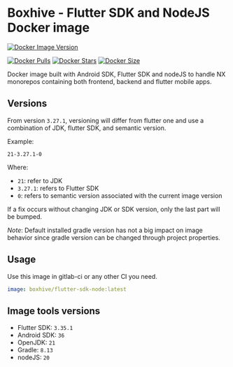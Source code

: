# Boxhive - Flutter SDK and NodeJS Docker image
[![Docker Image Version](https://img.shields.io/docker/v/boxhive/flutter-sdk-node)](https://hub.docker.com/repository/docker/boxhive/flutter-sdk-node)

[![Docker Pulls](https://img.shields.io/docker/pulls/boxhive/flutter-sdk-node)](https://hub.docker.com/repository/docker/boxhive/flutter-sdk-node)
[![Docker Stars](https://img.shields.io/docker/stars/boxhive/flutter-sdk-node)](https://hub.docker.com/repository/docker/boxhive/flutter-sdk-node)
[![Docker Size](https://img.shields.io/docker/image-size/boxhive/flutter-sdk-node/main)](https://hub.docker.com/repository/docker/boxhive/flutter-sdk-node)

Docker image built with Android SDK, Flutter SDK and nodeJS to handle NX monorepos containing both frontend, backend and flutter mobile apps.

## Versions

From version `3.27.1`, versioning will differ from flutter one and use a combination of JDK, flutter SDK, and semantic version.

Example: 
```
21-3.27.1-0
```

Where:
* `21`: refer to JDK
* `3.27.1`: refers to Flutter SDK
* `0`: refers to semantic version associated with the current image version

If a fix occurs without changing JDK or SDK version, only the last part will be bumped.

*Note*: Default installed gradle version has not a big impact on image behavior since gradle version can be changed through project properties.

## Usage

Use this image in gitlab-ci or any other CI you need.

```yaml
image: boxhive/flutter-sdk-node:latest
```

## Image tools versions

* Flutter SDK: `3.35.1`
* Android SDK: `36`
* OpenJDK: `21`
* Gradle: `8.13`
* nodeJS: `20`
